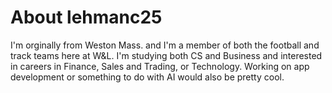 # About lehmanc25 
I'm orginally from Weston Mass. and I'm a member of both the football and track teams here at W&L. I'm studying both CS and Business and interested in careers in Finance, Sales and Trading, or Technology. Working on app development or something to do with AI would also be pretty cool.
